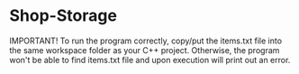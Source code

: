# Shop-Storage
IMPORTANT!
To run the program correctly, copy/put the items.txt file into the same workspace folder as your C++ project.
Otherwise, the program won't be able to find items.txt file and upon execution will print out an error.
